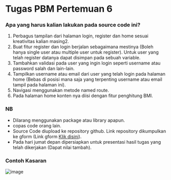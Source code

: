 # Tugas PBM Pertemuan 6
### Apa yang harus kalian lakukan pada source code ini?

1. Perbagus tampilan dari halaman login, register dan home sesuai kreativitas kalian masing2.
2. Buat fitur register dan login berjalan sebagaimana mestinya (Boleh hanya single user atau multiple user untuk register). Untuk user yang telah register datanya dapat disimpan pada sebuah variable.
3. Tambahkan validasi pada user yang ingin login seperti username atau password salah dan lain-lain.
4. Tampilkan username atau email dari user yang telah login pada halaman home (Bebas di posisi mana saja yang terpenting username atau email tampil pada halaman ini).
5. Navigasi menggunakan metode named route.
6. Pada halaman home konten nya diisi dengan fitur penghitung BMI.

### NB
- Dilarang menggunakan package atau library apapun.
- copas code orang lain.
- Source Code diupload ke repository github. Link repository dikumpulkan ke gform (Link gform [Klik disini](https://forms.gle/1xWz7Dwymk99F8no7)).
- Pada hari jumat depan dipersiapkan untuk presentasi hasil tugas yang telah dikerjakan (Dapat nilai tambah).

### Contoh Kasaran
![image](https://github.com/ilhmwisnu/tugas_pbm_pertemuan_6/blob/main/assets/image.jpg?raw=true)